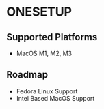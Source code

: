 # ONESETUP

## Supported Platforms

- MacOS M1, M2, M3


## Roadmap

- Fedora Linux Support
- Intel Based MacOS Support
